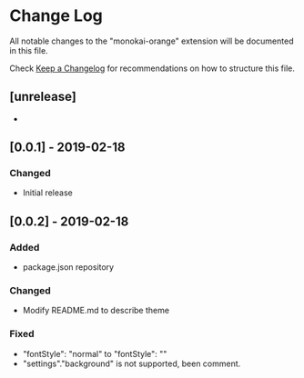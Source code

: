 # Change Log
All notable changes to the "monokai-orange" extension will be documented in this file.

Check [Keep a Changelog](http://keepachangelog.com/) for recommendations on how to structure this file.

## [unrelease]
- 

## [0.0.1] - 2019-02-18
### Changed 
- Initial release

## [0.0.2] - 2019-02-18
### Added
- package.json repository
### Changed
- Modify README.md to describe theme
### Fixed
- "fontStyle": "normal" to "fontStyle": ""
- "settings"."background" is not supported, been comment.